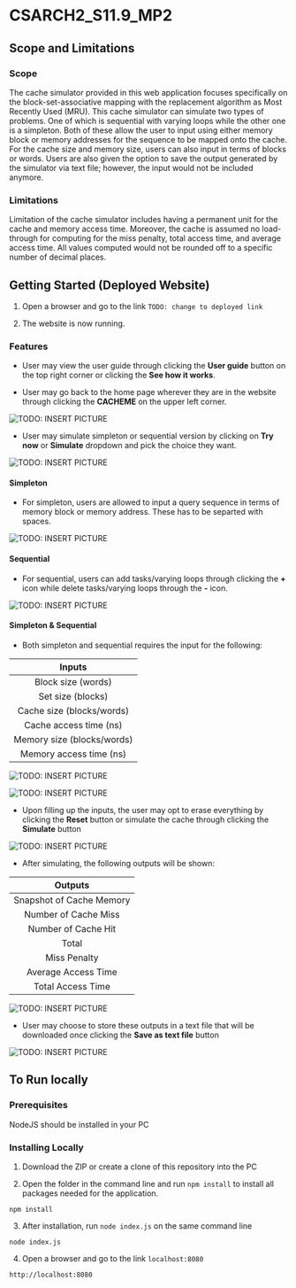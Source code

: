 # CSARCH2_S11.9_MP2

## Scope and Limitations

### Scope
The cache simulator provided in this web application focuses specifically on the block-set-associative mapping with the replacement algorithm as Most Recently Used (MRU). This cache simulator can simulate two types of problems. One of which is sequential with varying loops while the other one is a simpleton. Both of these allow the user to input using either memory block or memory addresses for the sequence to be mapped onto the cache. For the cache size and memory size, users can also input in terms of blocks or words. Users are also given the option to save the output generated by the simulator via text file; however, the input would not be included anymore.

### Limitations
Limitation of the cache simulator includes having a permanent unit for the cache and memory access time. Moreover, the cache is assumed no load-through for computing for the miss penalty, total access time, and average access time. All values computed would not be rounded off to a specific number of decimal places.

## Getting Started (Deployed Website)

1. Open a browser and go to the link `TODO: change to deployed link`

2. The website is now running.

### Features

* User may view the user guide through clicking the **User guide** button on the top right corner or clicking the **See how it works**. 

* User may go back to the home page wherever they are in the website through clicking the **CACHEME** on the upper left corner.

![TODO: INSERT PICTURE](INSERTLINK)

* User may simulate simpleton or sequential version by clicking on **Try now** or **Simulate** dropdown and pick the choice they want.

![TODO: INSERT PICTURE](INSERTLINK)

#### Simpleton

* For simpleton, users are allowed to input a query sequence in terms of memory block or memory address. These has to be separted with spaces.

![TODO: INSERT PICTURE](INSERTLINK)

#### Sequential

* For sequential, users can add tasks/varying loops through clicking the **+** icon while delete tasks/varying loops through the **-** icon. 

![TODO: INSERT PICTURE](INSERTLINK)

#### Simpleton & Sequential

* Both simpleton and sequential requires the input for the following:

|            Inputs             |
| :---------------------------: |
| Block size  (words)           |
| Set size (blocks)             |
| Cache size (blocks/words)     |
| Cache access time (ns)        |
| Memory size (blocks/words)    |
| Memory access time (ns)       |

![TODO: INSERT PICTURE](INSERTLINK)

![TODO: INSERT PICTURE](INSERTLINK)

* Upon filling up the inputs, the user may opt to erase everything by clicking the **Reset** button or simulate the cache through clicking the **Simulate** button

![TODO: INSERT PICTURE](INSERTLINK)

* After simulating, the following outputs will be shown:

|          Outputs          |
| :------------------------:|
| Snapshot of Cache Memory  |
| Number of Cache Miss      |
| Number of Cache Hit       |
| Total                     |
| Miss Penalty              |
| Average Access Time       |
| Total Access Time         |

![TODO: INSERT PICTURE](INSERTLINK)

* User may choose to store these outputs in a text file that will be downloaded once clicking the **Save as text file** button

![TODO: INSERT PICTURE](INSERTLINK)

## To Run locally

### Prerequisites

NodeJS should be installed in your PC

### Installing Locally

1. Download the ZIP or create a clone of this repository into the PC

2. Open the folder in the command line and run `npm install` to install all packages needed for the application.
```
npm install
```
3. After installation, run `node index.js` on the same command line
```
node index.js
```
4. Open a browser and go to the link `localhost:8080`
```
http://localhost:8080
```